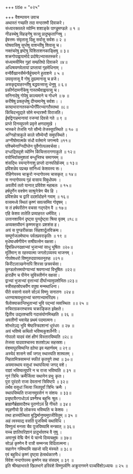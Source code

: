 +++
title = "०२५"

+++
वैशम्पायन उवाच  
अथास्तं गच्छति तदा मन्दरश्मौ दिवाकरे।  
संध्यारक्ततले व्योम्नि शशाङ्के पाण्डुमण्डले ॥ १ ॥  
नीडस्थेषु विहङ्गेषु सत्सु प्रादुष्कृताग्निषु ।  
ईषत्तमः संवृतासु दिक्षु सर्वासु सर्वशः॥ २ ॥  
घोषवासिषु सुप्तेषु वाशन्तीषु शिवासु च।  
नक्तंचरेषु हृष्टेषु पिशिताशनकाङ्क्षिषु ॥ ३॥  
शक्रगोपाह्वयामोदे प्रदोषेऽभ्यासतस्करे।  
संध्यामयीमिव गुहां सम्प्रतिष्ठे दिवाकरे ॥४॥  
अधिश्रयणवेलायां प्राप्तायां गृहमेधिनाम् ।  
वन्यैर्वैखानसैर्मन्त्रैर्हूयमाने हुताशने ॥ ५ ॥  
उपावृत्तासु वै गोषु दुह्यमानासु च व्रजे।  
असकृद्व्याहरन्तीषु बद्धवत्सासु धेनुषु ॥ ६॥  
प्रकीर्णदामनीकेषु गास्तथैवाह्वयत्सु च।  
सनिनादेषु गोपेषु काल्यमाने च गोधने ॥ ७ ॥  
करीषेषु प्रक्लृप्तेषु दीप्यमानेषु सर्वशः। ।  
काष्ठभारानतस्कन्धैर्गोपैरभ्यागतैस्तथा ॥८॥  
किंचिदभ्युद्यते सोमे मन्दरश्मौ विराजति।  
ईषद्विगाहमानायां रजन्यां दिवसे गते ॥ ९ ॥  
प्राप्ते दिनव्युपरमे प्रवृत्ते क्षणदामुखे ।  
भास्करे तेजसि गते सौम्ये तेजस्युपस्थिते ॥ १० ॥  
अग्निहोत्राकुले काले सौम्येन्दौ समुपस्थिते।  
अग्नीषोमात्मके संधौ वर्तमाने जगन्मये ॥११॥  
पश्चिमेनाग्निदीप्तेन पूर्वेणोत्पलवर्चसा।  
दग्धाद्रिसदृशे व्योम्नि किंचित्तारागणाकुले ॥ १२॥  
वयोभिर्वासमुशतां बन्धुभिश्च समागमम् ॥  
शंसद्भिः स्यन्दनेनाशु प्राप्तो दानपतिर्व्रजम् ॥ १३॥  
प्रविशन्नेव पप्रच्छ सांनिध्यं केशवस्य सः।  
रौहिणेयस्य चाक्रूरो नन्दगोपस्य चासकृत् ॥ १४॥  
स नन्दगोपस्य गृहं वासाय विबुधोपमः ।  
अवतीर्य ततो यानात् प्रविवेश महाबलः ॥ १५॥  
हर्षपूर्णेन वक्त्रेण साश्रुनेत्रेण चैव हि ।  
प्रविशन्नेव च द्वारि ददर्शादोहने गवाम् ॥ १६॥  
वत्समध्ये स्थितं कृष्णं सवत्समिव गोवृषम् ।  
स तं हर्षपरीतेन वचसा गद्गदेन वै ॥ १७॥  
एहि केशव तातेति प्रव्याहरत धर्मवित् ।  
उत्तानशायिनं दृष्ट्वा पुनर्दृष्ट्वा श्रिया वृतम् ॥१८॥  
अव्यक्तयौवनं कृष्णमक्रूरः प्रशशंस ह।  
अयं स पुण्डरीकाक्षः सिंहशार्दूलविक्रमः।  
सम्पूर्णजलमेघाभः पर्वतप्रवराकृतिः ॥ १९ ॥  
मृधेष्वधर्षणीयेन सश्रीवत्सेन वक्षसा।  
द्विषन्निधनदक्षाभ्यां भुजाभ्यां साधु भूषितः ॥२०॥  
मूर्तिमान् स रहस्यात्मा जगतोऽग्र्यस्य भाजनम् ।  
गोपवेषधरो विष्णुरुदग्राग्र्यतनूरुहः ॥२१॥  
किरीटलाञ्छनेनापि शिरसा छत्रवर्चसा।  
कुण्डलोत्तमयोग्याभ्यां श्रवणाभ्यां विभूषितः ॥२२॥  
हारार्हेण च पीनेन सुविस्तीर्णन वक्षसा।  
द्वाभ्यां भुजाभ्यां वृत्ताभ्यां दीर्घाभ्यामुपशोभितः॥२३॥  
स्त्रीसहस्रोपचर्येण वपुषा मन्मथाधिना।  
पीते वसानो वसने सोऽयं विष्णुः सनातनः ॥२४॥  
धरण्याश्रयभूताभ्यां चरणाभ्यामरिंदमः।  
त्रैलोक्याकान्तिभूताभ्यां भुवि पद्भ्यां व्यवस्थितः ॥॥ २५ ॥  
रुचिराग्रकरश्चास्य चक्राङ्कित इवेक्षते।  
द्वितीय उद्यतश्चापि गदासंयोगमिच्छति ॥ २६ ॥  
अवतीणों भवायेह प्रथमं पदमात्मनः।  
शोभतेऽद्य भुवि श्रेष्ठस्त्रिदशानां धुरंधरः ॥ २७ ॥  
अयं भविष्ये कथितो भविष्यकुशलैर्नरैः।  
गोपालो यादवं वंशं क्षीणं विस्तारयिष्यति ॥२८॥  
तेजसा यादवाश्चास्य शतशोऽथ सहस्रशः।  
वंशमापूरयिष्यन्ति ह्योघा इव महार्णवम् ॥ २९॥  
अस्येदं शासने सर्वं जगत् स्थास्यति शाश्वतम् ।  
निहतामित्रसामन्तं स्फीतं कृतयुगे तथा ॥ ३०॥  
अयमास्थाय वसुधां स्थापयित्वा जगद् वशे।  
राज्ञां भविष्यत्युपरि न च राजा भविष्यति ॥ ३१ ॥  
नूनं त्रिभिः क्रमैर्जित्वा यथानेन प्रभुः कृतः।  
पुरा पुरंदरो राजा देवतानां त्रिविष्टपे ॥ ३२॥  
तथैव वसुधां जित्वा जितपूर्वां त्रिभिः क्रमैः ।  
स्थापयिष्यति राजानमुग्रसेनं न संशयः ॥ ३३॥  
प्रसृष्टवैरगाधोऽयं प्रश्नैश्च बहुभिः श्रुतः।  
ब्राह्मणैर्ब्रह्मवादैश्च पुराणोऽयं हि गीयते ॥ ३४॥  
स्पृहणीयो हि लोकस्य भविष्यति च केशवः ।  
तथा हास्योत्थिता बुद्धिर्मानुष्यमुपजीवितुम् ॥ ३५ ॥  
अहं त्वस्याद्य वसतिं पूजयिष्ये यथाविधि ।  
विष्णुत्वं मनसा चैव पूजयिष्यामि मन्त्रवत् ॥ ३६॥  
यच्च ज्ञातिपरिज्ञानं प्रादुर्भावश्च वै नृषु ।  
अमानुषं वेद्मि चैनं ये चान्ये दिव्यचक्षुषः ॥ ३७॥  
सोऽहं कृष्णेन वै रात्रौ सम्मन्त्र्य विदितात्मना।  
सहानेन गमिष्यामि सव्रजो यदि मंस्यते ॥ ३८॥  
एवं बहुविधं कृष्णं दृष्ट्वा हेत्वर्थकारणैः।  
विवेश नन्दगोपस्य कृष्णेन सह संसदम् ॥ ३९ ॥  
इति श्रीमहाभारते खिलभागे हरिवंशे विष्णुपर्वणि अक्रूरागमने पञ्चविंशोऽध्यायः ॥ २५ ॥